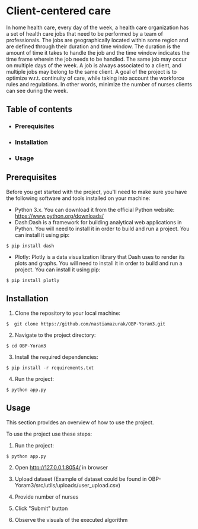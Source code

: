 # Client-centered care
In home health care, every day of the week, a health care organization has a set of 
health care jobs that need to be performed by a team of professionals. The jobs are 
geographically located within some region and are defined through their duration 
and time window. The duration is the amount of time it takes to handle the job and 
the time window indicates the time frame wherein the job needs to be handled. 
The same job may occur on multiple days of the week. A job is always associated to 
a client, and multiple jobs may belong to the same client.  A goal of the project is to optimize w.r.t. continuity of care, while taking into 
account the workforce rules and regulations. In other words, minimize the number of nurses clients can see during the week.

## Table of contents

* ### Prerequisites
* ### Installation
* ### Usage

## Prerequisites 
Before you get started with the project, you'll need to make sure you have the following software and tools installed on your machine:

* Python 3.x. You can download it from the official Python website: https://www.python.org/downloads/
* Dash:Dash is a framework for building analytical web applications in Python. You will need to install it in order to build and run a project. You can install it using pip:
```
$ pip install dash
```
* Plotly: Plotly is a data visualization library that Dash uses to render its plots and graphs. You will need to install it in order to build and run a project. You can install it using pip:

```
$ pip install plotly
```

## Installation

1. Clone the repository to your local machine: 
```
$  git clone https://github.com/nastiamazurak/OBP-Yoram3.git
```

2. Navigate to the project directory:

```
$ cd OBP-Yoram3
```
3. Install the required dependencies:

```
$ pip install -r requirements.txt
```
4. Run the project:

```
$ python app.py
```

## Usage

This section provides an overview of how to use the project.

To use the project use these steps: 

1. Run the project: 
```
$ python app.py
```
2. Open http://127.0.0.1:8054/ in browser

3. Upload dataset  (Example of dataset could be found in OBP-Yoram3/src/utils/uploads/user_upload.csv) 
4. Provide number of nurses
5. Click "Submit" button
6. Observe the visuals of the executed algorithm

